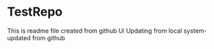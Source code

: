 # TestRepo
This is readme file created from github Ui
Updating from local system-updated from github
